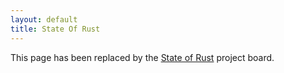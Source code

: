 ```yaml
---
layout: default
title: State Of Rust
---
```


This page has been replaced by the [State of Rust] project board.

[State of Rust]: https://github.com/rust-lang/rust/projects/8
